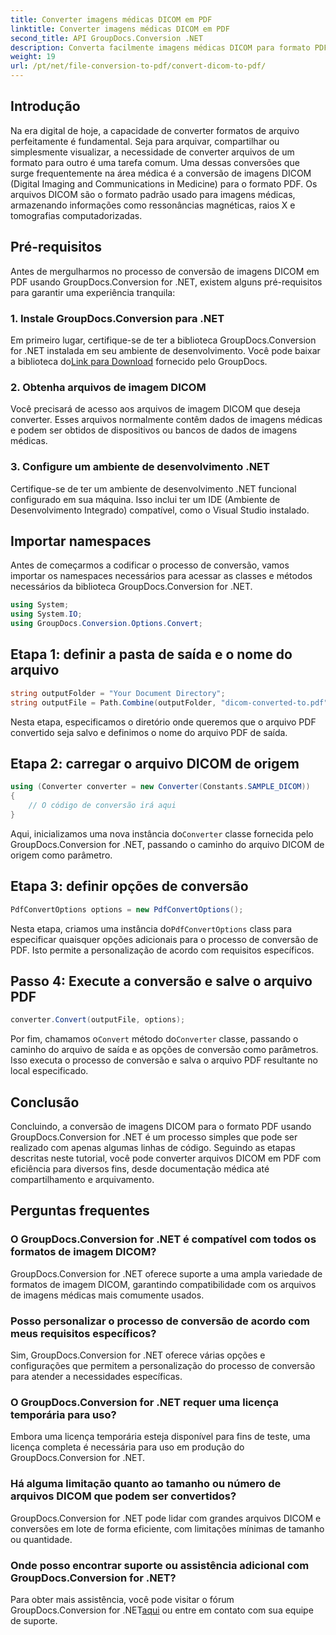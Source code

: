 ```yaml
---
title: Converter imagens médicas DICOM em PDF
linktitle: Converter imagens médicas DICOM em PDF
second_title: API GroupDocs.Conversion .NET
description: Converta facilmente imagens médicas DICOM para formato PDF usando GroupDocs.Conversion for .NET. Solução de conversão flexível, eficiente e personalizável.
weight: 19
url: /pt/net/file-conversion-to-pdf/convert-dicom-to-pdf/
---
```

## Introdução
Na era digital de hoje, a capacidade de converter formatos de arquivo perfeitamente é fundamental. Seja para arquivar, compartilhar ou simplesmente visualizar, a necessidade de converter arquivos de um formato para outro é uma tarefa comum. Uma dessas conversões que surge frequentemente na área médica é a conversão de imagens DICOM (Digital Imaging and Communications in Medicine) para o formato PDF. Os arquivos DICOM são o formato padrão usado para imagens médicas, armazenando informações como ressonâncias magnéticas, raios X e tomografias computadorizadas.
## Pré-requisitos
Antes de mergulharmos no processo de conversão de imagens DICOM em PDF usando GroupDocs.Conversion for .NET, existem alguns pré-requisitos para garantir uma experiência tranquila:
### 1. Instale GroupDocs.Conversion para .NET
 Em primeiro lugar, certifique-se de ter a biblioteca GroupDocs.Conversion for .NET instalada em seu ambiente de desenvolvimento. Você pode baixar a biblioteca do[Link para Download](https://releases.groupdocs.com/conversion/net/) fornecido pelo GroupDocs.
### 2. Obtenha arquivos de imagem DICOM
Você precisará de acesso aos arquivos de imagem DICOM que deseja converter. Esses arquivos normalmente contêm dados de imagens médicas e podem ser obtidos de dispositivos ou bancos de dados de imagens médicas.
### 3. Configure um ambiente de desenvolvimento .NET
Certifique-se de ter um ambiente de desenvolvimento .NET funcional configurado em sua máquina. Isso inclui ter um IDE (Ambiente de Desenvolvimento Integrado) compatível, como o Visual Studio instalado.

## Importar namespaces
Antes de começarmos a codificar o processo de conversão, vamos importar os namespaces necessários para acessar as classes e métodos necessários da biblioteca GroupDocs.Conversion for .NET.
```csharp
using System;
using System.IO;
using GroupDocs.Conversion.Options.Convert;
```
## Etapa 1: definir a pasta de saída e o nome do arquivo
```csharp
string outputFolder = "Your Document Directory";
string outputFile = Path.Combine(outputFolder, "dicom-converted-to.pdf");
```
Nesta etapa, especificamos o diretório onde queremos que o arquivo PDF convertido seja salvo e definimos o nome do arquivo PDF de saída.
## Etapa 2: carregar o arquivo DICOM de origem
```csharp
using (Converter converter = new Converter(Constants.SAMPLE_DICOM))
{
    // O código de conversão irá aqui
}
```
 Aqui, inicializamos uma nova instância do`Converter` classe fornecida pelo GroupDocs.Conversion for .NET, passando o caminho do arquivo DICOM de origem como parâmetro.
## Etapa 3: definir opções de conversão
```csharp
PdfConvertOptions options = new PdfConvertOptions();
```
 Nesta etapa, criamos uma instância do`PdfConvertOptions` class para especificar quaisquer opções adicionais para o processo de conversão de PDF. Isto permite a personalização de acordo com requisitos específicos.
## Passo 4: Execute a conversão e salve o arquivo PDF
```csharp
converter.Convert(outputFile, options);
```
 Por fim, chamamos o`Convert` método do`Converter` classe, passando o caminho do arquivo de saída e as opções de conversão como parâmetros. Isso executa o processo de conversão e salva o arquivo PDF resultante no local especificado.

## Conclusão
Concluindo, a conversão de imagens DICOM para o formato PDF usando GroupDocs.Conversion for .NET é um processo simples que pode ser realizado com apenas algumas linhas de código. Seguindo as etapas descritas neste tutorial, você pode converter arquivos DICOM em PDF com eficiência para diversos fins, desde documentação médica até compartilhamento e arquivamento.
## Perguntas frequentes
### O GroupDocs.Conversion for .NET é compatível com todos os formatos de imagem DICOM?
GroupDocs.Conversion for .NET oferece suporte a uma ampla variedade de formatos de imagem DICOM, garantindo compatibilidade com os arquivos de imagens médicas mais comumente usados.
### Posso personalizar o processo de conversão de acordo com meus requisitos específicos?
Sim, GroupDocs.Conversion for .NET oferece várias opções e configurações que permitem a personalização do processo de conversão para atender a necessidades específicas.
### O GroupDocs.Conversion for .NET requer uma licença temporária para uso?
Embora uma licença temporária esteja disponível para fins de teste, uma licença completa é necessária para uso em produção do GroupDocs.Conversion for .NET.
### Há alguma limitação quanto ao tamanho ou número de arquivos DICOM que podem ser convertidos?
GroupDocs.Conversion for .NET pode lidar com grandes arquivos DICOM e conversões em lote de forma eficiente, com limitações mínimas de tamanho ou quantidade.
### Onde posso encontrar suporte ou assistência adicional com GroupDocs.Conversion for .NET?
 Para obter mais assistência, você pode visitar o fórum GroupDocs.Conversion for .NET[aqui](https://forum.groupdocs.com/c/conversion/11) ou entre em contato com sua equipe de suporte.